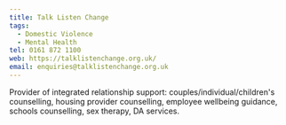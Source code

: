 ```yaml
---
title: Talk Listen Change
tags:
  - Domestic Violence
  - Mental Health
tel: 0161 872 1100
web: https://talklistenchange.org.uk/
email: enquiries@talklistenchange.org.uk
---
```

Provider of integrated relationship support: couples/individual/children's counselling, housing provider counselling, employee wellbeing guidance, schools counselling, sex therapy, DA services.